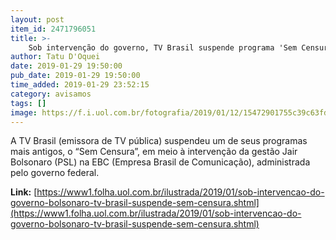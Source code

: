 ```yaml
---
layout: post
item_id: 2471796051
title: >-
    Sob intervenção do governo, TV Brasil suspende programa 'Sem Censura'
author: Tatu D'Oquei
date: 2019-01-29 19:50:00
pub_date: 2019-01-29 19:50:00
time_added: 2019-01-29 23:52:15
category: avisamos
tags: []
image: https://f.i.uol.com.br/fotografia/2019/01/12/15472901755c39c63fd0e6a_1547290175_3x2_rt.jpg
---
```


A TV Brasil (emissora de TV pública) suspendeu um de seus programas mais antigos, o “Sem Censura”, em meio à intervenção da gestão Jair Bolsonaro (PSL) na EBC (Empresa Brasil de Comunicação), administrada pelo governo federal.

**Link:** [https://www1.folha.uol.com.br/ilustrada/2019/01/sob-intervencao-do-governo-bolsonaro-tv-brasil-suspende-sem-censura.shtml](https://www1.folha.uol.com.br/ilustrada/2019/01/sob-intervencao-do-governo-bolsonaro-tv-brasil-suspende-sem-censura.shtml)

